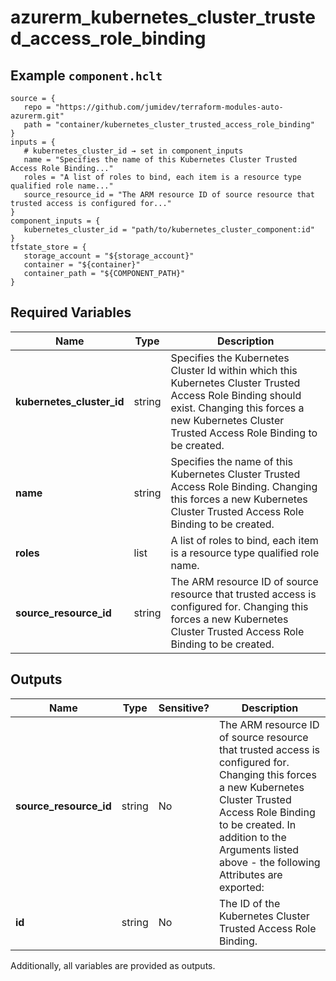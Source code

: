 # azurerm_kubernetes_cluster_trusted_access_role_binding



## Example `component.hclt`

```hcl
source = {
   repo = "https://github.com/jumidev/terraform-modules-auto-azurerm.git"   
   path = "container/kubernetes_cluster_trusted_access_role_binding"   
}
inputs = {
   # kubernetes_cluster_id → set in component_inputs
   name = "Specifies the name of this Kubernetes Cluster Trusted Access Role Binding..."   
   roles = "A list of roles to bind, each item is a resource type qualified role name..."   
   source_resource_id = "The ARM resource ID of source resource that trusted access is configured for..."   
}
component_inputs = {
   kubernetes_cluster_id = "path/to/kubernetes_cluster_component:id"   
}
tfstate_store = {
   storage_account = "${storage_account}"   
   container = "${container}"   
   container_path = "${COMPONENT_PATH}"   
}
```

## Required Variables

| Name | Type |  Description |
| ---- | --------- |  ----------- |
| **kubernetes_cluster_id** | string |  Specifies the Kubernetes Cluster Id within which this Kubernetes Cluster Trusted Access Role Binding should exist. Changing this forces a new Kubernetes Cluster Trusted Access Role Binding to be created. | 
| **name** | string |  Specifies the name of this Kubernetes Cluster Trusted Access Role Binding. Changing this forces a new Kubernetes Cluster Trusted Access Role Binding to be created. | 
| **roles** | list |  A list of roles to bind, each item is a resource type qualified role name. | 
| **source_resource_id** | string |  The ARM resource ID of source resource that trusted access is configured for. Changing this forces a new Kubernetes Cluster Trusted Access Role Binding to be created. | 



## Outputs

| Name | Type | Sensitive? | Description |
| ---- | ---- | --------- | --------- |
| **source_resource_id** | string | No  | The ARM resource ID of source resource that trusted access is configured for. Changing this forces a new Kubernetes Cluster Trusted Access Role Binding to be created. In addition to the Arguments listed above - the following Attributes are exported: | 
| **id** | string | No  | The ID of the Kubernetes Cluster Trusted Access Role Binding. | 

Additionally, all variables are provided as outputs.
